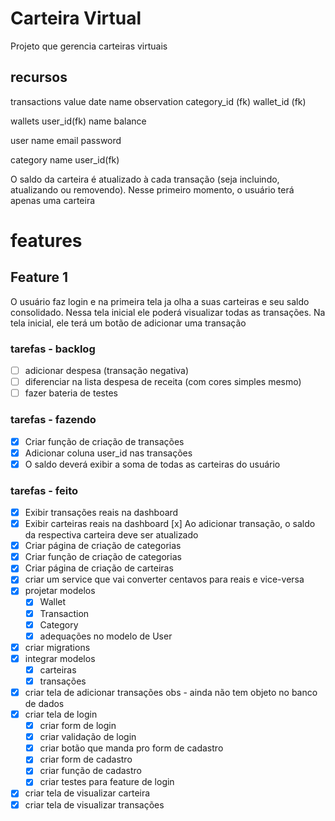 # Carteira Virtual
Projeto que gerencia carteiras virtuais

## recursos
transactions
    value
    date
    name
    observation
    category_id (fk)
    wallet_id (fk)

wallets
    user_id(fk)
    name
    balance

user
    name
    email
    password

category
    name
    user_id(fk)

O saldo da carteira é atualizado à cada transação (seja incluindo, atualizando ou removendo).
Nesse primeiro momento, o usuário terá apenas uma carteira

# features

## Feature 1
O usuário faz login e na primeira tela ja olha a suas carteiras e seu saldo consolidado.
Nessa tela inicial ele poderá visualizar todas as transações.
Na tela inicial, ele terá um botão de adicionar uma transação

### tarefas - backlog
- [ ] adicionar despesa (transação negativa)
- [ ] diferenciar na lista despesa de receita (com cores simples mesmo)
- [ ] fazer bateria de testes

### tarefas - fazendo
- [x] Criar função de criação de transações
- [x] Adicionar coluna user_id nas transações
- [x] O saldo deverá exibir a soma de todas as carteiras do usuário

### tarefas - feito
- [x] Exibir transações reais na dashboard
- [x] Exibir carteiras reais na dashboard
    [x] Ao adicionar transação, o saldo da respectiva carteira deve ser atualizado
- [x] Criar página de criação de categorias
- [x] Criar função de criação de categorias
- [x] Criar página de criação de carteiras
- [x] criar um service que vai converter centavos para reais e vice-versa
- [x] projetar modelos
    - [x] Wallet
    - [x] Transaction
    - [x] Category
    - [x] adequações no modelo de User
- [x] criar migrations
- [x] integrar modelos
    - [x] carteiras
    - [x] transações
- [x] criar tela de adicionar transações
obs - ainda não tem objeto no banco de dados
- [x] criar tela de login
    - [x] criar form de login
    - [x] criar validação de login
    - [x] criar botão que manda pro form de cadastro
    - [x] criar form de cadastro
    - [x] criar função de cadastro
    - [x] criar testes para feature de login

- [x] criar tela de visualizar carteira
- [x] criar tela de visualizar transações